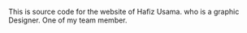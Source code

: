 This is source code for the website of Hafiz Usama.
who is a graphic Designer.
One of my team member.